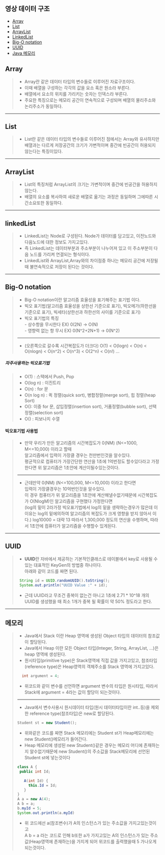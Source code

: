 
## 영상 데이터 구조

- [Array](##array)
- [List](##list)
- [ArrayList](##arrayList)
- [LinkedList](##linkedList)
- [Big-O notation](##big-o-notation)
- [UUID](##uuid)
- [Java 메모리](##java-메모리)

## Array

> - Array란 같은 데이터 타입의 변수들로 이루어진 자료구조이다. 
> - 이때 배열을 구성하는 각각의 값을 요소 혹은 원소라 부른다.
> - 배열에서 요소의 위치를 가리키는 숫자는 인덱스라 부른다.
> - 주요한 특징으로는 메모리 공간이 연속적으로 구성되며 배열의 물리주소와 논리주소가 동일하다.  
___

## List
> - List란  같은 데이터 타입의 변수들로 이루어진 점에서는 Array와 유사하지만 배열과는 다르게 저장공간의 크기가 가변적이며 중간에 빈공간이 허용되지 않는다는 특징이있다.
---
## ArrayList
> - List의 특징처럼 ArrayList의 크기는 가변적이며 중간에 빈공간을 허용하지 않는다.
> - 배열의 요소를 복사하여 새로운 배열로 옮기는 과정은 동일하며 그에따른 시간소요또한 동일하다. 
---
## linkedList
> - LinkedList는 Node로 구성된다. Node가 데이터를 담고있고, 이전노드와 다음노드에 대한 정보도 가지고있다.
> - 즉 LinkedList는 데이터부분과 주소부분이 나누어져 있고 이 주소부분이 다음 노드를 가리켜 연결되는 형식이다.
> - LinkedList와 ArrayList,Array와의 차이점중 하나는 메모리 공간에 저장될때 불연속적으로 저장이 된다는 것이다. 
---
## Big-O notation
> - Big-O notation이란 알고리즘 효율성을 표기해주는 표기법 이다.
> - 빅오 표기법(알고리즘 효율성을 상한선 기준으로 표기), 빅오메가(하한선을 기준으로 표기), 빅세타(상한선과 하한선의 사이를 기준으로 표기)
> - 빅오 표기법의 특징  
    - 상수항을 무시한다 EX) 0(2N) -> O(N)  
    - 영향력 없는 항 무시 EX) 0(N^2+2N+1) -> 0(N^2)
> ---
> - (오른쪽으로 갈수록 시간복잡도가 더크다) O(1) < O(logn) < O(n) < O(nlogn) < O(n^2) < O(n^3) < O(2^n) < O(n!) ...

##### 자주사용하는 빅오표기법
> - O(1) : 스택에서 Push, Pop  
> - O(log n) : 이진트리
> - O(n) : for 문
> - O(n log n) : 퀵 정렬(quick sort), 병합정렬(merge sort), 힙 정렬(heap Sort)
> - O(): 이중 for 문, 삽입정렬(insertion sort), 거품정렬(bubble sort), 선택정렬(selection sort)
> - O() : 피보나치 수열

#### 빅오표기법 사용법
> - 만약 우리가 만든 알고리즘의 시간복잡도가 0(NM) (N<=1000, M<=10,000) 이라고 할때  
알고리즘에서 입력이 가장클 경우는 천만번인것을 알수있다.  
평균적으로 컴퓨터가 가장간단한 연산을 1초에 1억번정도 할수있다라고 가정한다면 위 알고리즘은 1초안에 계산이될수있는것이다.  
> ---
> - 근데만약 0(NM) (N<=100,000, M<=10,000) 이라고 한다면  
입력이 가장클경우는 10억번인것을 알수있다.  
이 경우 컴퓨터가 위 알고리즘을 1초안에 계산해낼수없기때문에 시간복잡도가 O(NlogM)인 알고리즘을 구현했다 가정한다면  
(log의 밑이 2라가정 빅오표기법에서 log의 밑을 생략하는경우가 많은데 이 이유는 log의 밑에의하여 알고리즘의 복잡도가 크게 영향을 받지 않아서 이다.)
log10000 = 대략 13 따라서 1,300,000 정도의 연산을 수행하며, 따라서 1초안에 컴퓨터가 알고리즘을 수행할수 있게된다.

---
## UUID
> - **UUID**란 자바에서 제공하는 기본적인클래스로 테이블에서 key로 사용될 수 있는 대표적인 KeyGen의 방법중 하나이다.    
아래와 같이 코드를 짜면 된다.  
> ~~~ java
>  String id = UUID.randomUUID().toString();
>  System.out.println("UUID Value :" + id);
> ~~~
> - 근데 UUID라고 무조건 중복이 없는건 아니고 1초에 2.71 * 10^18 개의 UUID를 생성했을 때 최소 1개가 중복 될 확률이 약 50% 정도라고 한다.
----
## 메모리 
> - Java에서 Stack 이란 Heap 영역에 생성된 Object 타입의 데이터의 참조값이 할당된다.
> - Java에서 Heap 이란 모든 Object 타입(Integer, String, ArrayList, ...)은 heap 영역에 생성된다. 
> - 원시타입(primitive type)은 Stack영역에 직접 값을 가지고있고, 참조타입(reference type)은 Heap영역의 객체주소를 Stack 영역에 가지고있다.
>``` java
>   int argument = 4;
> ```
> - 위코드와 같이 변수를 선언하면 argument 변수의 타입은 원시타입, 따라서 Stack에 argument = 4라는 값이 할당이 되는것이다.
> ---
> - Java에서 변수사용시 원시데이터 타입(원시 데이터타입이란 int..등)을 제외한 reference type(참조타입)은 new로 할당된다.
> ``` Java
> Student st = new Student();
> ```
> - 위와같은 코드를 짜면 Stack 메모리에는 Student st가 Heap메모리에는 new Student()메모리가 들어간다.
> - Heap 메모리에 생성된 new Student()같은 경우는 메모리 어디에 존재하는지 알수없기때문에 new Student()의 주소값을  Stack메모리에 선언된 Student st에 넣는것이다
> ```java
> class A {
>  public int Id;
>    
>    A(int Id) {
>      this.Id = Id;
>    }
>}
>A a = new A(4);
>A b = a;
>b.myId = 5;
>System.out.println(a.myId) 
> ```
>- 위 코드에선 a(참조변수)가 A의 인스턴스가 있는 주소값을 가지고있는것이고  
A b = a 라는 코드로 인해 b또한 a가 가지고있는 A의 인스턴스가 있는 주소값(Heap영역에 존재하는)을 가지게 되어 위코드를 출력했을때 5 가나오게 되는것이다. 

